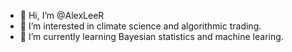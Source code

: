 - 👋 Hi, I’m @AlexLeeR
- 👀 I’m interested in climate science and algorithmic trading. 
- 🌱 I’m currently learning Bayesian statistics and machine learing.

<!---
AlexLeeR/AlexLeeR is a ✨ special ✨ repository because its `README.md` (this file) appears on your GitHub profile.
You can click the Preview link to take a look at your changes.
--->
